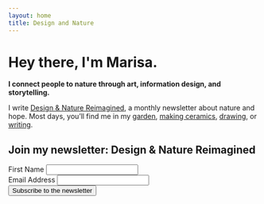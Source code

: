 ```yaml
---
layout: home
title: Design and Nature
---
```


      
# Hey there, I'm Marisa.

**I connect people to nature through art, information design, and storytelling.**

I write [Design & Nature Reimagined](https://marisamorby.com/nature-and-climate-change/), a monthly newsletter about nature and hope. Most days, you’ll find me in my [garden](https://marisamorby.com/garden/), [making ceramics](https://marisamorby.com/ceramics/), [drawing](https://marisamorby.com/drawing/), or [writing](https://marisamorby.com/writing/).

## Join my newsletter: Design & Nature Reimagined

<form
  method="POST"
  action="https://app.convertkit.com/forms/1961068/subscriptions" 
  class="opt-in"
>
  <div class="input-group">
    <label for="fname">First Name</label>
    <input
      id="fname"
      type="text"
      class="formkit-input"
      aria-label="First Name"
      name="fields[first_name]"
    />
  </div>

  <div class="input-group">
    <label for="email">Email Address</label>
    <input
      id="email"
      type="email"
      class="formkit-input"
      name="email_address"
      aria-label="Your email address"
      required
    />
  </div>
  <div class="submit-group">
    <button class="opt-in-submit">Subscribe to the newsletter</button>
  </div>
</form>
